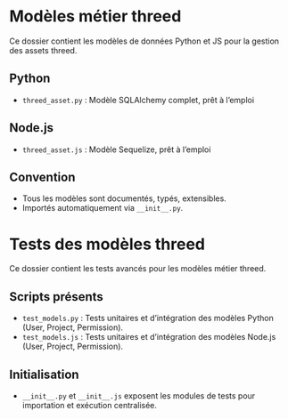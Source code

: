 # Modèles métier threed

Ce dossier contient les modèles de données Python et JS pour la gestion des assets threed.

## Python
- `threed_asset.py` : Modèle SQLAlchemy complet, prêt à l’emploi

## Node.js
- `threed_asset.js` : Modèle Sequelize, prêt à l’emploi

## Convention
- Tous les modèles sont documentés, typés, extensibles.
- Importés automatiquement via `__init__.py`.

# Tests des modèles threed

Ce dossier contient les tests avancés pour les modèles métier threed.

## Scripts présents
- `test_models.py` : Tests unitaires et d’intégration des modèles Python (User, Project, Permission).
- `test_models.js` : Tests unitaires et d’intégration des modèles Node.js (User, Project, Permission).

## Initialisation
- `__init__.py` et `__init__.js` exposent les modules de tests pour importation et exécution centralisée.
